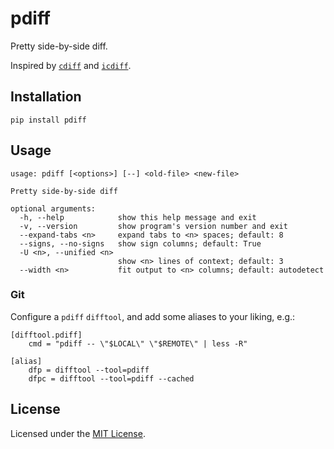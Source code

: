 # pdiff

Pretty side-by-side diff.

Inspired by [`cdiff`](https://github.com/ymattw/cdiff) and
[`icdiff`](https://github.com/jeffkaufman/icdiff).

## Installation

    pip install pdiff

## Usage

```
usage: pdiff [<options>] [--] <old-file> <new-file>

Pretty side-by-side diff

optional arguments:
  -h, --help            show this help message and exit
  -v, --version         show program's version number and exit
  --expand-tabs <n>     expand tabs to <n> spaces; default: 8
  --signs, --no-signs   show sign columns; default: True
  -U <n>, --unified <n>
                        show <n> lines of context; default: 3
  --width <n>           fit output to <n> columns; default: autodetect
```

### Git

Configure a `pdiff` `difftool`, and add some aliases to your liking, e.g.:

```
[difftool.pdiff]
	cmd = "pdiff -- \"$LOCAL\" \"$REMOTE\" | less -R"

[alias]
	dfp = difftool --tool=pdiff
	dfpc = difftool --tool=pdiff --cached
```

## License

Licensed under the [MIT License](https://opensource.org/licenses/MIT).
